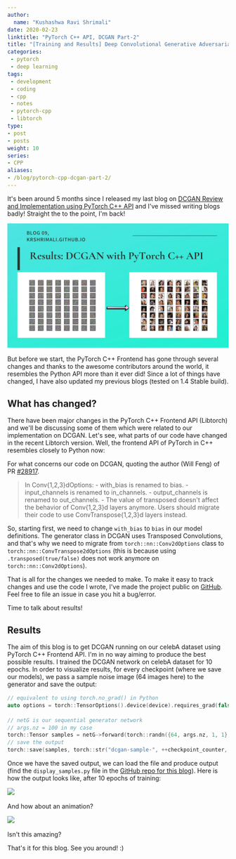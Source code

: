 ```yaml
---
author:
  name: "Kushashwa Ravi Shrimali"
date: 2020-02-23
linktitle: "PyTorch C++ API, DCGAN Part-2"
title: "[Training and Results] Deep Convolutional Generative Adversarial Networks on CelebA Dataset using PyTorch C++ API"
categories:
 - pytorch
 - deep learning
tags:
 - development
 - coding
 - cpp
 - notes
 - pytorch-cpp
 - libtorch
type:
- post
- posts
weight: 10
series:
- CPP
aliases:
- /blog/pytorch-cpp-dcgan-part-2/
---
```


It's been around 5 months since I released my last blog on [DCGAN Review and Implementation using PyTorch C++ API](https://krshrimali.github.io/posts/2019/09/deep-convolutional-generative-adversarial-networks-review-and-implementation-using-pytorch-c-api/) and I've missed writing blogs badly! Straight the to the point, I'm back!

![](https://raw.githubusercontent.com/krshrimali/blog/main/assets/cover-images/Cover-DCGAN-2.jpg)

But before we start, the PyTorch C++ Frontend has gone through several changes and thanks to the awesome contributors around the world, it resembles the Python API more than it ever did! Since a lot of things have changed, I have also updated my previous blogs (tested on 1.4 Stable build).

## What has changed?

There have been major changes in the PyTorch C++ Frontend API (Libtorch) and we'll be discussing some of them which were related to our implementation on DCGAN. Let's see, what parts of our code have changed in the recent Libtorch version. Well, the frontend API of PyTorch in C++ resembles closely to Python now:

For what concerns our code on DCGAN, quoting the author (Will Feng) of PR [#28917](https://github.com/pytorch/pytorch/pull/28917).

> In Conv{1,2,3}dOptions:
    - with_bias is renamed to bias.
    - input_channels is renamed to in_channels.
    - output_channels is renamed to out_channels.
    - The value of transposed doesn't affect the behavior of Conv{1,2,3}d layers anymore. Users should migrate their code to use ConvTranspose{1,2,3}d layers instead. 

So, starting first, we need to change `with_bias` to `bias` in our model definitions. The generator class in DCGAN uses Transposed Convolutions, and that's why we need to migrate from `torch::nn::Conv2dOptions` class to `torch::nn::ConvTranspose2dOptions` (this is because using `.transposed(true/false)` does not work anymore on `torch::nn::Conv2dOptions`).

That is all for the changes we needed to make. To make it easy to track changes and use the code I wrote, I've made the project public on [GitHub](https://github.com/BuffetCodes/DCGAN-CelebA-PyTorch-CPP.git). Feel free to file an issue in case you hit a bug/error. 

Time to talk about results!

## Results

The aim of this blog is to get DCGAN running on our celebA dataset using PyTorch C++ Frontend API. I'm in no way aiming to produce the best possible results. I trained the DCGAN network on celebA dataset for 10 epochs. In order to visualize results, for every checkpoint (where we save our models), we pass a sample noise image (64 images here) to the generator and save the output:

```cpp
// equivalent to using torch.no_grad() in Python
auto options = torch::TensorOptions().device(device).requires_grad(false);

// netG is our sequential generator network
// args.nz = 100 in my case
torch::Tensor samples = netG->forward(torch::randn({64, args.nz, 1, 1}, options));
// save the output
torch::save(samples, torch::str("dcgan-sample-", ++checkpoint_counter, ".pt"));
```

Once we have the saved output, we can load the file and produce output (find the `display_samples.py` file in the [GitHub repo for this blog](https://krshrimali.github.io/posts/2019/09/deep-convolutional-generative-adversarial-networks-review-and-implementation-using-pytorch-c-api/)). Here is how the output looks like, after 10 epochs of training:

<img src="/assets/dcgan-output.png"/>

And how about an animation?

<img src="/assets/animation.gif"/>

Isn't this amazing?

That's it for this blog. See you around! :)
